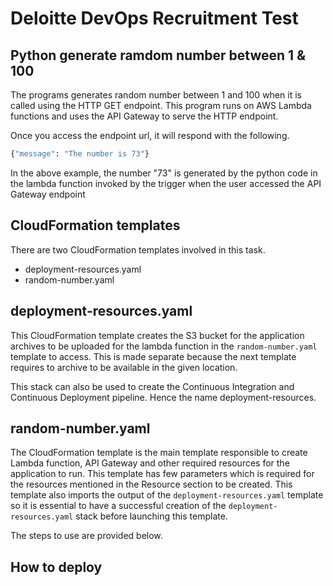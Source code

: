 # Deloitte DevOps Recruitment Test

## Python generate ramdom number between 1 & 100

The programs generates random number between 1 and 100 when it is called using the HTTP GET endpoint. This program runs on AWS Lambda functions and uses the API Gateway to serve the HTTP endpoint.

Once you access the endpoint url, it will respond with the following.

```bash
{"message": "The number is 73"}
```

In the above example, the number "73" is generated by the python code in the lambda function invoked by the trigger when the user accessed the API Gateway endpoint

## CloudFormation templates

There are two CloudFormation templates involved in this task.

* deployment-resources.yaml
* random-number.yaml

## deployment-resources.yaml
This CloudFormation template creates the S3 bucket for the application archives to be uploaded for the lambda function in the `random-number.yaml` template to access. This is made separate because the next template requires to archive to be available in the given location.

This stack can also be used to create the Continuous Integration and Continuous Deployment pipeline. Hence the name deployment-resources.

## random-number.yaml
The CloudFormation template is the main template responsible to create Lambda function, API Gateway and other required resources for the application to run. This template has few parameters which is required for the resources mentioned in the Resource section to be created. This template also imports the output of the `deployment-resources.yaml` template so it is essential to have a successful creation of the  `deployment-resources.yaml` stack before launching this template.

The steps to use are provided below.

## How to deploy
